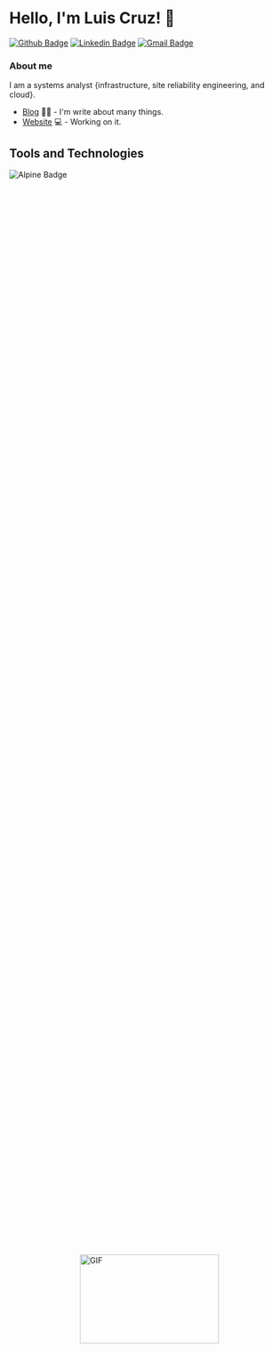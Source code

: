 # Hello, I'm Luis Cruz! 👋

[![Github Badge](https://img.shields.io/badge/-Github-000?style=flat-square&logo=Github&logoColor=white&link=https://github.com/luiscruzcwb)](https://github.com/luiscruzcwb)
[![Linkedin Badge](https://img.shields.io/badge/-LinkedIn-blue?style=flat-square&logo=Linkedin&logoColor=white&link=https://www.linkedin.com/in/luiscruzcwb/)](https://www.linkedin.com/in/luiscruzcwb/)
[![Gmail Badge](https://img.shields.io/badge/Gmail-D14836?style=flat-square&logo=gmail&logoColor=white&malito=contato@luiscruz.com.br)](mailto:contato@luiscruz.com.br)

### About me
I am a systems analyst {infrastructure, site reliability engineering, and cloud}.

- [Blog](https://dev.to/luiscruzcwb) ✍🏼 - I'm write about many things.
- [Website](https://luiscruz.com.br) 💻 - Working on it.


## Tools and Technologies

![Alpine Badge](https://img.shields.io/badge/Alpine_Linux-0D597F?style=for-the-badge&logo=alpine-linux&logoColor=white)  


<div style="display: flex; justify-content: center; align-items: center; height: 100vh;">
    <img src="https://github.com/abhisheknaiidu/abhisheknaiidu/blob/master/code.gif?raw=true" width="250" height="160" alt="GIF">
</div>




